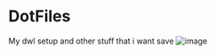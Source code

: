 # DotFiles
My dwl setup and other stuff that i want save
![image](https://github.com/user-attachments/assets/ca7f2352-cbea-4c64-97fe-44ad79c46ea2)
